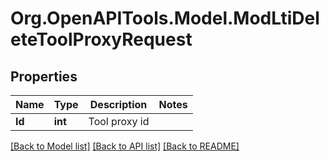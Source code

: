 # Org.OpenAPITools.Model.ModLtiDeleteToolProxyRequest

## Properties

Name | Type | Description | Notes
------------ | ------------- | ------------- | -------------
**Id** | **int** | Tool proxy id | 

[[Back to Model list]](../README.md#documentation-for-models) [[Back to API list]](../README.md#documentation-for-api-endpoints) [[Back to README]](../README.md)

